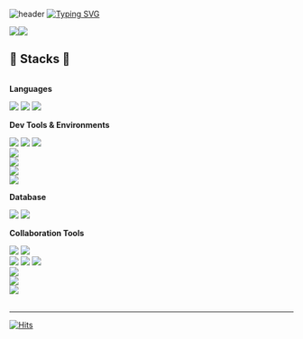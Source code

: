  ![header](https://capsule-render.vercel.app/api?type=waving&color=BDD7F3)
[![Typing SVG](https://readme-typing-svg.demolab.com?font=Alkatra&weight=500&size=45&duration=3500&pause=3&color=6994CDEE&center=false&vCenter=false&multiline=true&repeat=true&width=1000&height=100&lines=Welcome+to+YeSeul's+GitHub!👋)](https://git.io/typing-svg)
  
<div align="left">  

<a href="https://velog.io/@yesue" target="_blank"><img src="https://img.shields.io/badge/Velog-20c997?style=flat&logo=Vimeo&logoColor=white"/><a href="mailto:ysbsjh2464@gmail.com" target="_blank"><img src="https://img.shields.io/badge/ysbsjh2464@gmail.com-EA4335?style=flat&logo=Gmail&logoColor=white"/></a>
   
## 🔨 Stacks 🔨
<div style="display:flex; flex-direction:column; align-items:flex-start;">
    <!-- Languages -->
    <p><strong>Languages</strong></p>
    <div>
     <img src="https://img.shields.io/badge/Java-ED8B00?style=flat-square&logo=openjdk&logoColor=white"> 
     <img src="https://img.shields.io/badge/Kotlin-7F52FF?style=flat-square&logo=Kotlin&logoColor=white"> 
     <img src="https://img.shields.io/badge/C-A8B9CC?style=flat-square&logo=C&logoColor=white"> 
    </div>
    <!-- Dev Tools & Environments -->
    <p><strong> Dev Tools & Environments</strong></p>
    <div>
     <img src="https://img.shields.io/badge/Android Studio-3DDC84?style=flat-square&logo=Android Studio&logoColor=white"> 
     <img src="https://img.shields.io/badge/Gradle-02303A?style=flat-square&logo=Gradle&logoColor=white"> 
     <img src="https://img.shields.io/badge/Jetpack Compose-4285F4?style=flat-square&logo=Jetpack Compose&logoColor=white">
    </div>
 <img src="https://img.shields.io/badge/IntelliJ IDEA-000000?style=flat-square&logo=IntelliJ IDEA&logoColor=white"> 
  <img src="https://img.shields.io/badge/Visual Studio Code-007ACC?style=flat-square&logo=Visual Studio Code&logoColor=white"> 
 <img src="https://img.shields.io/badge/Vim-019733?style=flat-square&logo=Vim&logoColor=white"> 
 <img src="https://img.shields.io/badge/Make-6D00CC?style=flat-square&logo=Make&logoColor=white"> 
    <!-- Database -->
    <p><strong>Database</strong></p>
    <div>
        <img src="https://img.shields.io/badge/mysql-4479A1?style=flat-square&logo=mysql&logoColor=white"> 
        <img src="https://img.shields.io/badge/firebase-FFCA28?style=flat-square&logo=firebase&logoColor=white">
    </div>
    <!-- Collaboration Tools -->
    <p><strong>Collaboration Tools</strong></p>
    <div>
     <img src="https://img.shields.io/badge/GitHub-181717?style=flat-square&logo=GitHub&logoColor=white"> 
     <img src="https://img.shields.io/badge/Git-F05032?style=flat-square&logo=Git&logoColor=white"> 
     <br>
     <img src="https://img.shields.io/badge/Confluence-172B4D?style=flat-square&logo=Confluence&logoColor=white"> 
     <img src="https://img.shields.io/badge/Jira-0052CC?style=flat-square&logo=Jira&logoColor=white"> 
     <img src="https://img.shields.io/badge/Bitbucket-0052CC?style=flat-square&logo=Bitbucket&logoColor=white"> 
     <br>
     <img src="https://img.shields.io/badge/Postman-FF6C37?style=flat-square&logo=Postman&logoColor=white"> 
     <br>
     <img src="https://img.shields.io/badge/Notion-000000?style=flat-square&logo=Notion&logoColor=white"> 
     <br>
     <img src="https://img.shields.io/badge/Figma-F24E1E?style=flat-square&logo=FIgma&logoColor=white"> 
</div><br>
</div>

---

[![Hits](https://hits.seeyoufarm.com/api/count/incr/badge.svg?url=https%3A%2F%2Fgithub.com%2Fyesue2&count_bg=%23FFA7E9&title_bg=%23555555&icon=github.svg&icon_color=%23E7E7E7&title=Github+Hits&edge_flat=false)](https://hits.seeyoufarm.com)

